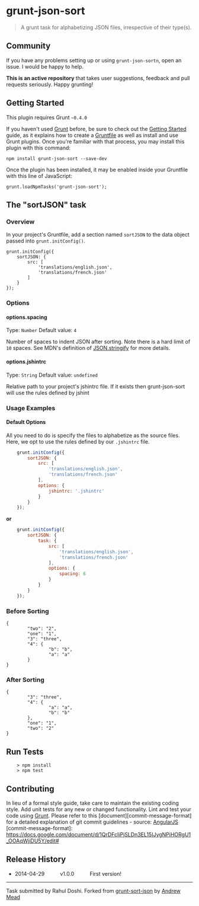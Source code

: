 # grunt-json-sort

> A grunt task for alphabetizing JSON files, irrespective of their type(s).

## Community

If you have any problems setting up or using `grunt-json-sortn`, open an issue. I would be happy to help.

**This is an active repository** that takes user suggestions, feedback and pull requests seriously. Happy grunting!

## Getting Started
This plugin requires Grunt `~0.4.0`

If you haven't used [Grunt](http://gruntjs.com/) before, be sure to check out the [Getting Started](http://gruntjs.com/getting-started) guide, as it explains how to create a [Gruntfile](http://gruntjs.com/sample-gruntfile) as well as install and use Grunt plugins. Once you're familiar with that process, you may install this plugin with this command:

	npm install grunt-json-sort --save-dev

Once the plugin has been installed, it may be enabled inside your Gruntfile with this line of JavaScript:

	grunt.loadNpmTasks('grunt-json-sort');

## The "sortJSON" task

### Overview
In your project's Gruntfile, add a section named `sortJSON` to the data object passed into `grunt.initConfig()`.

	grunt.initConfig({
		sortJSON: {
			src: [
				'translations/english.json',
				'translations/french.json'
			]
		}
	});
	
### Options

#### options.spacing
Type: `Number`
Default value: `4`

Number of spaces to indent JSON after sorting. Note there is a hard limit of `10` spaces.
See MDN's definition of [JSON.stringify](https://developer.mozilla.org/en-US/docs/Web/JavaScript/Reference/Global_Objects/JSON/stringify#Parameters) for more details.

#### options.jshintrc

Type: `String`
Default value: `undefined`

Relative path to your project's jshintrc file.
If it exists then grunt-json-sort will use the rules defined by jshint
	
### Usage Examples

#### Default Options

All you need to do is specify the files to alphabetize as the source files. Here, we opt to use the rules defined by our ``.jshintrc`` file.

```js
	grunt.initConfig({
		sortJSON: {
			src: [
				'translations/english.json',
				'translations/french.json'
			],
			options: {
				jshintrc: '.jshintrc'
			}
		}
	});
```

**or**

```js
	grunt.initConfig({
		sortJSON: {
			task: {
				src: [
					'translations/english.json',
					'translations/french.json'
				],
				options: {
					spacing: 6
				}
			}
		}
	});
```

### Before Sorting 

	{
			"two": "2",
			"one": "1",
			"3": "three",
			"4": {
					"b": "b",
					"a": "a"
			}
	}

### After Sorting

	{
			"3": "three",
			"4": {
					"a": "a",
					"b": "b"
			},
			"one": "1",
			"two": "2"
	}

## Run Tests

		> npm install
		> npm test

## Contributing

In lieu of a formal style guide, take care to maintain the existing coding style.
Add unit tests for any new or changed functionality. Lint and test your code using [Grunt](http://gruntjs.com/).
Please refer to this [document][commit-message-format] for a detailed explanation of git commit guidelines - source: [AngularJS](https://angualrjs.org)
[commit-message-format]: https://docs.google.com/document/d/1QrDFcIiPjSLDn3EL15IJygNPiHORgU1_OOAqWjiDU5Y/edit#

## Release History

 * 2014-04-29   v1.0.0   First version!

---

Task submitted by Rahul Doshi.
Forked from [grunt-sort-json](https://www.npmjs.org/package/grunt-sort-json) by [Andrew Mead](http://www.andrewjmead.com)